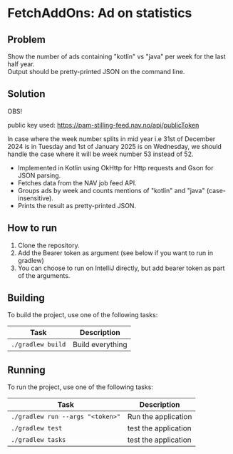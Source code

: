 # FetchAddOns: Ad on statistics

## Problem

Show the number of ads containing "kotlin" vs "java" per week for the last half year.  
Output should be pretty-printed JSON on the command line.

## Solution
OBS!

public key used: https://pam-stilling-feed.nav.no/api/publicToken

In case where the week number splits in mid year i.e 31st of December 2024 is in Tuesday and 1st of January 2025 is on Wednesday, we should handle the case where it will be week number 53 instead of 52.

- Implemented in Kotlin using OkHttp for Http requests and Gson for JSON parsing.
- Fetches data from the NAV job feed API.
- Groups ads by week and counts mentions of "kotlin" and "java" (case-insensitive).
- Prints the result as pretty-printed JSON.

## How to run

1. Clone the repository.
2. Add the Bearer token as argument (see below if you want to run in gradlew)
3. You can choose to run on IntelliJ directly, but add bearer token as part of the arguments.

## Building

To build the project, use one of the following tasks:

| Task              | Description      |
|-------------------|------------------|
| `./gradlew build` | Build everything |

## Running

To run the project, use one of the following tasks:

| Task                             | Description          |
|----------------------------------|----------------------|
| `./gradlew run --args "<token>"` | Run the application  |
| `./gradlew test`                 | test the application |
| `./gradlew tasks`                | test the application |


